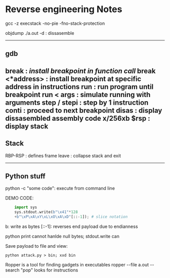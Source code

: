 # Reverse engineering Notes


gcc -z execstack -no-pie -fno-stack-protection

objdump ./a.out -d : dissasemble


-------------------------------------------------------
##	gdb

break <funcname>   : _install breakpoint in function call_
break <*address>   : install breakpoint at specific address in instructions
run                : run program until breakpoint
run < args		   : simulate running with arguments
step / stepi       : step by 1 instruction
conti			   : proceed to next breakpoint
disas              : display dissasembled assembly code
x/256xb $rsp 	   : display stack
-------------------------------------------------------

##	Stack

RBP-RSP            : defines frame 
leave			   : collapse stack and exit

-------------------------------------------------------
## Python stuff

python -c "some code": execute from command line

DEMO CODE:
```python
	import sys
	sys.stdout.write(b"\x41"*128
	+b"\xP\xA\xY\xL\xO\xA\xD"[::-1]); # slice notation 
```
b: write as bytes
[::-1]: reverses end payload due to endianness

python print cannot hanlde null bytes; stdout.write can

Save payload to file and view:

	python attack.py > bin; xxd bin

Ropper is a tool for finding gadgets in executables
ropper --file a.out --search "pop"
looks for instructions

